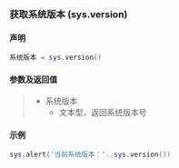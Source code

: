 ### 获取系统版本 \(**sys\.version**\)


#### 声明
```lua
系统版本 = sys.version()
```


#### 参数及返回值
> - 系统版本
>   - 文本型，返回系统版本号


#### 示例  
```lua
sys.alert('当前系统版本：'..sys.version())
```

